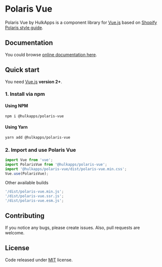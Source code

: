 # Polaris Vue

Polaris Vue by HulkApps is a component library for [Vue.js](https://vuejs.org/) based on [Shopify Polaris style guide](https://polaris.shopify.com/).

## Documentation

You could browse [online documentation here](https://polaris-vue.hulkapps.com/).

## Quick start

You need [Vue.js](https://vuejs.org/) **version 2+**.

### 1. Install via npm

#### Using NPM
```bash
npm i @hulkapps/polaris-vue
```

#### Using Yarn
```bash
yarn add @hulkapps/polaris-vue
```

### 2. Import and use Polaris Vue

```javascript
import Vue from 'vue';
import PolarisVue from '@hulkapps/polaris-vue';
import '@hulkapps/polaris-vue/dist/polaris-vue.min.css';
Vue.use(PolarisVue);
```

Other available builds
```javascript
'/dist/polaris-vue.min.js';
'/dist/polaris-vue.ssr.js';
'/dist/polaris-vue.esm.js';
```

## Contributing

If you notice any bugs, please create issues. Also, pull requests are welcome.

## License

Code released under [MIT](https://github.com/HulkApps/polaris-vue/blob/master/LICENSE) license.
